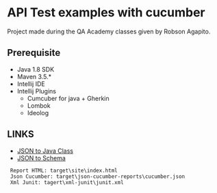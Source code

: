 # API Test examples with cucumber

Project made during the QA Academy classes given by Robson Agapito.

## Prerequisite

*   Java 1.8 SDK
*   Maven 3.5.*
*   Intellij IDE
*   Intellij Plugins
    * Cumcuber for java + Gherkin
    * Lombok
    * Ideolog 


## LINKS

* [JSON to Java Class](https://www.site24x7.com/pt/tools/json-para-java.html)
* [JSON to Schema](_https://www.liquid-technologies.com/online-json-to-schema-converter_)

```
 Report HTML: target\site\index.html
 Json Cucumber: target\json-cucumber-reports\cucumber.json
 Xml Junit: tagert\xml-junit\junit.xml
```
